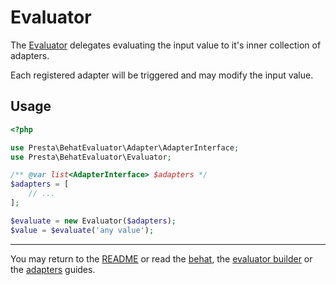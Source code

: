 # Evaluator

The [Evaluator][1] delegates evaluating the input value to it's inner collection of adapters.

Each registered adapter will be triggered and may modify the input value.

## Usage

```php
<?php

use Presta\BehatEvaluator\Adapter\AdapterInterface;
use Presta\BehatEvaluator\Evaluator;

/** @var list<AdapterInterface> $adapters */
$adapters = [
    // ...
];

$evaluate = new Evaluator($adapters);
$value = $evaluate('any value');
```

---

You may return to the [README][2] or read the [behat][3], the [evaluator builder][4] or the [adapters][5] guides.

[1]: ../src/Evaluator.php
[2]: ../README.md
[3]: ./behat.md
[4]: ./evaluator_builder.md
[5]: ./adapters/
